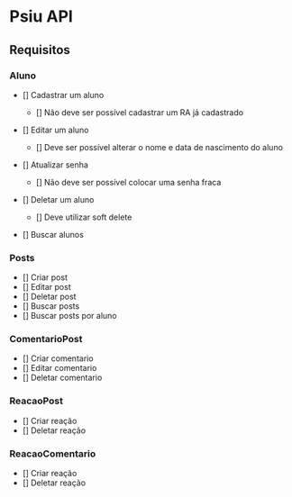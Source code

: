 # Psiu API

## Requisitos

### Aluno 

- [] Cadastrar um aluno
  - [] Não deve ser possível cadastrar um RA já cadastrado

- [] Editar um aluno
  - [] Deve ser possível alterar o nome e data de nascimento do aluno

- [] Atualizar senha
  - [] Não deve ser possível colocar uma senha fraca

- [] Deletar um aluno
  - [] Deve utilizar soft delete

- [] Buscar alunos

### Posts

- [] Criar post
- [] Editar post
- [] Deletar post
- [] Buscar posts
- [] Buscar posts por aluno

### ComentarioPost

- [] Criar comentario
- [] Editar comentario
- [] Deletar comentario

### ReacaoPost

- [] Criar reação
- [] Deletar reação

### ReacaoComentario

- [] Criar reação
- [] Deletar reação
